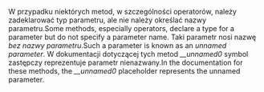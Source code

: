 <span data-ttu-id="2ee21-101">W przypadku niektórych metod, w szczególności operatorów, należy zadeklarować typ parametru, ale nie należy określać nazwy parametru.</span><span class="sxs-lookup"><span data-stu-id="2ee21-101">Some methods, especially operators, declare a type for a parameter but do not specify a parameter name.</span></span> <span data-ttu-id="2ee21-102">Taki parametr nosi nazwę *bez nazwy parametru*.</span><span class="sxs-lookup"><span data-stu-id="2ee21-102">Such a parameter is known as an *unnamed parameter*.</span></span> <span data-ttu-id="2ee21-103">W dokumentacji dotyczącej tych metod *__unnamed0* symbol zastępczy reprezentuje parametr nienazwany.</span><span class="sxs-lookup"><span data-stu-id="2ee21-103">In the documentation for these methods, the *__unnamed0* placeholder represents the unnamed parameter.</span></span>